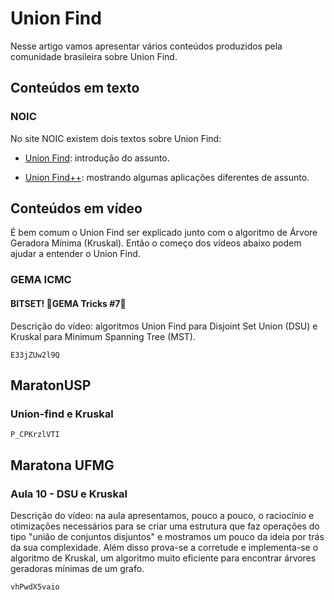 # Union Find

Nesse artigo vamos apresentar vários conteúdos produzidos pela comunidade brasileira sobre Union Find.

## Conteúdos em texto

### NOIC

No site NOIC existem dois textos sobre Union Find:

- [Union Find](https://noic.com.br/materiais-informatica/curso/data-structures-02/): introdução do assunto.

- [Union Find++](https://noic.com.br/materiais-informatica/ideias/ideia-05/): mostrando algumas aplicações diferentes de assunto.

## Conteúdos em vídeo

É bem comum o Union Find ser explicado junto com o algoritmo de Árvore Geradora Mínima (Kruskal). Então o começo dos vídeos abaixo podem ajudar a entender o Union Find. 

### GEMA ICMC 

#### BITSET! 🎈GEMA Tricks #7🎈

Descrição do vídeo: algoritmos Union Find para Disjoint Set Union (DSU) e Kruskal para Minimum Spanning Tree (MST).

```youtube
E33jZUw2l9Q
```

## MaratonUSP

### Union-find e Kruskal

```youtube
P_CPKrzlVTI
```

## Maratona UFMG

### Aula 10 - DSU e Kruskal

Descrição do vídeo: na aula apresentamos, pouco a pouco, o raciocínio e otimizações necessários para se criar uma estrutura que faz operações do tipo "união de conjuntos disjuntos" e mostramos um pouco da ideia por trás da sua complexidade. Além disso prova-se a corretude e implementa-se o algoritmo de Kruskal, um algoritmo muito eficiente para encontrar árvores geradoras mínimas de um grafo.

```youtube
vhPwdX5vaio
```